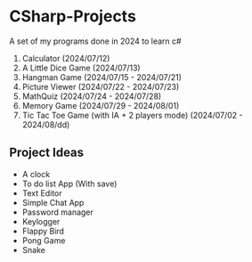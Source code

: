 # CSharp-Projects
A set of my programs done in 2024 to learn c#

1. Calculator (2024/07/12)
2. A Little Dice Game (2024/07/13)
3. Hangman Game (2024/07/15 - 2024/07/21)
4. Picture Viewer (2024/07/22 - 2024/07/23)
5. MathQuiz (2024/07/24 - 2024/07/28)
6. Memory Game (2024/07/29 - 2024/08/01)
7. Tic Tac Toe Game (with IA + 2 players mode) (2024/07/02 - 2024/08/dd) 

  
## Project Ideas

- A clock
- To do list App (With save)
- Text Editor
- Simple Chat App
- Password manager
- Keylogger
- Flappy Bird
- Pong Game
- Snake
